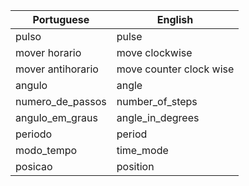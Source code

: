 | Portuguese | English <br/>|
|---|---|
| pulso  | pulse |
| mover horario   | move clockwise |
| mover antihorario | move counter clock wise |
| angulo | angle |
| numero_de_passos | number_of_steps |
| angulo_em_graus | angle_in_degrees |
| periodo | period |
| modo_tempo | time_mode |
| posicao | position |
